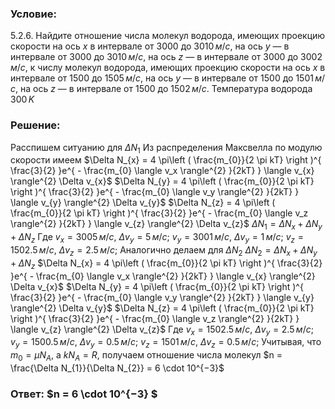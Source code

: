 ###  Условие: 

$5.2.6.$ Найдите отношение числа молекул водорода, имеющих проекцию скорости на ось $x$ в интервале от $3000$ до $3010 \,м/с$, на ось $y$ — в интервале от $3000$ до $3010 \,м/с$, на ось $z$ — в интервале от $3000$ до $3002 \,м/с$, к числу молекул водорода, имеющих проекцию скорости на ось $x$ в интервале от $1500$ до $1505 \,м/с$, на ось $y$ — в интервале от $1500$ до $1501 \,м/с$, на ось $z$ — в интервале от $1500$ до $1502 \,м/с$. Температура водорода $300 \,K$ 

###  Решение: 

Расспишем ситуанию для $\Delta N_{1}$ Из распределения Максвелла по модулю скорости имеем $\Delta N_{x} = 4 \pi\left ( \frac{m_{0}}{2 \pi kT} \right )^{ \frac{3}{2} }e^{ - \frac{m_{0} \langle v_x \rangle^{2} }{2kT} } \langle v_{x} \rangle^{2} \Delta v_{x}$ $\Delta N_{y} = 4 \pi\left ( \frac{m_{0}}{2 \pi kT} \right )^{ \frac{3}{2} }e^{ - \frac{m_{0} \langle v_y \rangle^{2} }{2kT} } \langle v_{y} \rangle^{2} \Delta v_{y}$ $\Delta N_{z} = 4 \pi\left ( \frac{m_{0}}{2 \pi kT} \right )^{ \frac{3}{2} }e^{ - \frac{m_{0} \langle v_z \rangle^{2} }{2kT} } \langle v_{z} \rangle^{2} \Delta v_{z}$ $\Delta N_{1}=\Delta N_{x}+\Delta N_{y}+\Delta N_{z}$ Где $v_{x} = 3005 \,м/с,$ $\Delta v_{y} = 5 \,м/с;$ $v_{y} = 3001 \,м/с,$ $\Delta v_{y} = 1 \,м/с;$ $v_{z} = 1502.5 \,м/с,$ $\Delta v_{z} = 2.5 \,м/с;$ Аналогично делаем для $\Delta N_{2}$ $\Delta N_{2}=\Delta N_{x}+\Delta N_{y}+\Delta N_{z}$ $\Delta N_{x} = 4 \pi\left ( \frac{m_{0}}{2 \pi kT} \right )^{ \frac{3}{2} }e^{ - \frac{m_{0} \langle v_x \rangle^{2} }{2kT} } \langle v_{x} \rangle^{2} \Delta v_{x}$ $\Delta N_{y} = 4 \pi\left ( \frac{m_{0}}{2 \pi kT} \right )^{ \frac{3}{2} }e^{ - \frac{m_{0} \langle v_y \rangle^{2} }{2kT} } \langle v_{y} \rangle^{2} \Delta v_{y}$ $\Delta N_{z} = 4 \pi\left ( \frac{m_{0}}{2 \pi kT} \right )^{ \frac{3}{2} }e^{ - \frac{m_{0} \langle v_z \rangle^{2} }{2kT} } \langle v_{z} \rangle^{2} \Delta v_{z}$ Где $v_{x} = 1502.5 \,м/с,$ $\Delta v_{y} = 2.5 \,м/с;$ $v_{y} = 1500.5 \,м/с,$ $\Delta v_{y} = 0.5 \,м/с;$ $v_{z} = 1501 \,м/с,$ $\Delta v_{z} = 0.5 \,м/с;$ Учитывая, что $m_0=μN_A$, а $kN_A=R$, получаем отношение числа молекул $n = \frac{\Delta N_{1}}{\Delta N_{2}} = 6 \cdot 10^{−3}$ 

###  Ответ: $n = 6 \cdot 10^{−3} $ 
